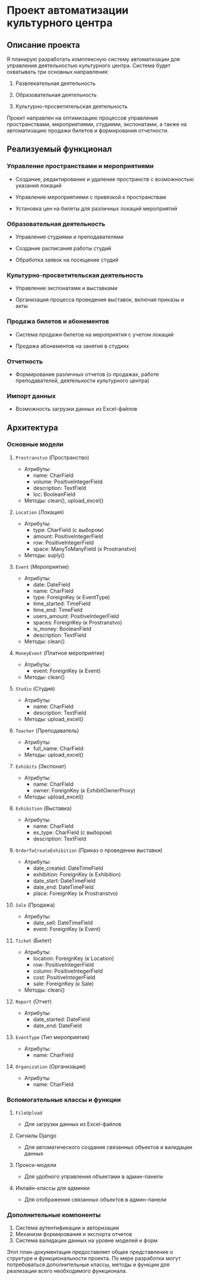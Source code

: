 # Проект автоматизации культурного центра
## Описание проекта
Я планирую разработать комплексную систему автоматизации для управления деятельностью культурного центра. Система будет охватывать три основных направления:
1. Развлекательная деятельность

2. Образовательная деятельность

3. Культурно-просветительская деятельность

Проект направлен на оптимизацию процессов управления пространствами, мероприятиями, студиями, экспонатами, а также на автоматизацию продажи билетов и формирования отчетности.
## Реализуемый функционал
### Управление пространствами и мероприятиями

- Создание, редактирование и удаление пространств с возможностью указания локаций

- Управление мероприятиями с привязкой к пространствам

- Установка цен на билеты для различных локаций мероприятий


### Образовательная деятельность

- Управление студиями и преподавателями

- Создание расписания работы студий

- Обработка заявок на посещение студий

### Культурно-просветительская деятельность

- Управление экспонатами и выставками

- Организация процесса проведения выставок, включая приказы и акты

### Продажа билетов и абонементов

- Система продажи билетов на мероприятия с учетом локаций

- Продажа абонементов на занятия в студиях

### Отчетность

- Формирование различных отчетов (о продажах, работе преподавателей, деятельности культурного центра)

### Импорт данных
- Возможность загрузки данных из Excel-файлов


## Архитектура

### Основные модели

1. `Prostranstvo` (Пространство)
   - Атрибуты:
     - name: CharField
     - volume: PositiveIntegerField
     - description: TextField
     - loc: BooleanField
   - Методы: clean(), upload_excel()

2. `Location` (Локация)
   - Атрибуты:
     - type: CharField (с выбором)
     - amount: PositiveIntegerField
     - row: PositiveIntegerField
     - space: ManyToManyField (к Prostranstvo)
   - Методы: suply()

3. `Event` (Мероприятие)
   - Атрибуты:
     - date: DateField
     - name: CharField
     - type: ForeignKey (к EventType)
     - time_started: TimeField
     - time_end: TimeField
     - users_amount: PositiveIntegerField
     - spaces: ForeignKey (к Prostranstvo)
     - is_money: BooleanField
     - description: TextField
   - Методы: clean()

4. `MoneyEvent` (Платное мероприятие)
   - Атрибуты:
     - event: ForeignKey (к Event)
   - Методы: clean()

5. `Studio` (Студия)
   - Атрибуты:
     - name: CharField
     - description: TextField
   - Методы: upload_excel()

6. `Teacher` (Преподаватель)
   - Атрибуты:
     - full_name: CharField
   - Методы: upload_excel()

7. `Exhibits` (Экспонат)
   - Атрибуты:
     - name: CharField
     - owner: ForeignKey (к ExhibitOwnerProxy)
   - Методы: upload_excel()

8. `Exhibition` (Выставка)
   - Атрибуты:
     - name: CharField
     - ex_type: CharField (с выбором)
     - description: TextField

9. `OrderToCreateExhibition` (Приказ о проведении выставки)
   - Атрибуты:
     - date_created: DateTimeField
     - exhibition: ForeignKey (к Exhibition)
     - date_start: DateTimeField
     - date_end: DateTimeField
     - place: ForeignKey (к Prostranstvo)

10. `Sale` (Продажа)
    - Атрибуты:
      - date_sell: DateTimeField
      - event: ForeignKey (к Event)

11. `Ticket` (Билет)
    - Атрибуты:
      - location: ForeignKey (к Location)
      - row: PositiveIntegerField
      - column: PositiveIntegerField
      - cost: PositiveIntegerField
      - sale: ForeignKey (к Sale)
    - Методы: clean()

12. `Report` (Отчет)
    - Атрибуты:
      - date_started: DateField
      - date_end: DateField

13. `EventType` (Тип мероприятия)
    - Атрибуты:
      - name: CharField

14. `Organization` (Организация)
    - Атрибуты:
      - name: CharField


### Вспомогательные классы и функции

1. `FileUpload` 
   - Для загрузки данных из Excel-файлов

2. Сигналы Django
   - Для автоматического создания связанных объектов и валидации данных

3. Прокси-модели
   - Для удобного управления объектами в админ-панели

4. Инлайн-классы для админки
   - Для отображения связанных объектов в админ-панели

### Дополнительные компоненты

1. Система аутентификации и авторизации
2. Механизм формирования и экспорта отчетов
4. Система валидации данных на уровне моделей и форм

Этот план-документация предоставляет общее представление о структуре и функциональности проекта. По мере разработки могут потребоваться дополнительные классы, методы и функции для реализации всего необходимого функционала.
